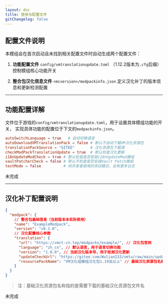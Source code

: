 ```yaml
---
layout: doc
title: 使用与配置文件
gitChangelog: false
---
```


## 配置文件说明

本模组会在首次启动且未找到相关配置文件时自动生成两个配置文件：

1. **功能配置文件**
   `config/vmtranslationupdate.toml`
   （1.12.2版本为`.cfg`后缀）
   控制模组核心功能开关

2. **整合包汉化信息文件**
   `<mcversion>/modpackinfo.json`
   定义汉化补丁的版本信息和更新检测配置

---

## 功能配置详解

文件位于游戏的`config/vmtranslationupdate.toml`，用于设置具体模组功能的开关，
实现具体功能的配置位于下文的`modpackinfo.json`。

```toml
autoSwitchLanguage = true   # 自动切换语言
autoDownloadVMTranslationPack = false # 默认不自动下载VM汉化资源包
translationPackSource = "GITEE"       # 汉化资源包下载源
checkModPackTranslationUpdate = true  # 默认检查汉化更新
i18nUpdateModCheck = true # 默认检查是否安装i18nUpdateMod模组
vaultPatcherCheck = false # 默认不检查是否安装Vault Patch模组
testMode = false          # 供开发者使用的测试模式，会有更多日志
```

未完成

---

## 汉化补丁配置说明

```json
{
  "modpack": {
    // 整合包基础信息（当前版本未实际使用）
    "name": "ExampleModpack",
    "version": "v0.1.0",
    // 汉化配置核心参数
    "translation": {
      "url": "https://vmct-cn.top/modpacks/example/", // 汉化包官网
      "language": "zh_cn", // 默认语言，用于语言切换功能
      "version": "1.0.0", // 当前汉化版本号，用于检测汉化更新
      "updateCheckUrl": "https://gitee.com/Wulian233/vmtu/raw/main/update/example.txt", // 汉化版本标识文件链接，用于检测汉化最新版本
      "resourcePackName": "VM汉化组模组汉化包1.19及以上" // 基础汉化资源包名称
    }
  }
}
```

> 注：基础汉化资源包名称指的是需要下载的基础汉化资源包文件名

未完成
